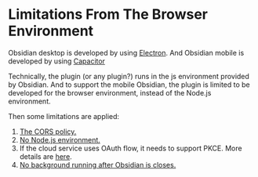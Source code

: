 # Limitations From The Browser Environment

Obsidian desktop is developed by using [Electron](https://www.electronjs.org/). And Obsidian mobile is developed by using [Capacitor](https://capacitorjs.com/)

Technically, the plugin (or any plugin?) runs in the js environment provided by Obsidian. And to support the mobile Obsidian, the plugin is limited to be developed for the browser environment, instead of the Node.js environment.

Then some limitations are applied:

1. [The CORS policy.](./browser_env_cors.md)
2. [No Node.js environment.](./browser_env_no_nodejs.md)
3. If the cloud service uses OAuth flow, it needs to support PKCE. More details are [here](./browser_env_oauth2_pkce.md).
4. [No background running after Obsidian is closes.](./browser_env_no_background_after_closing.md)
